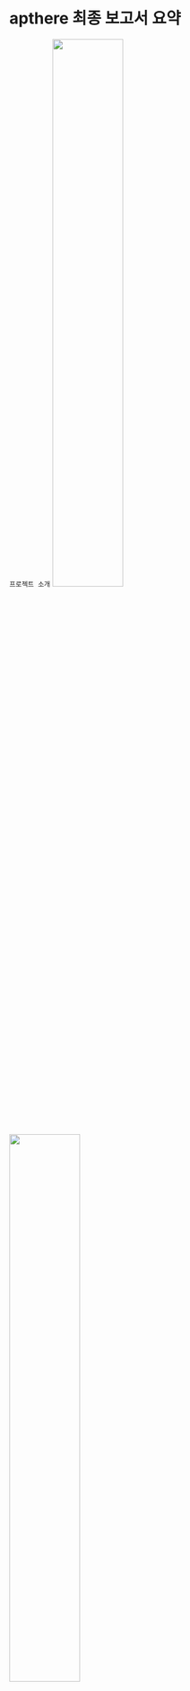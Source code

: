 # apthere 최종 보고서 요약

```프로젝트 소개```
<img src="https://github.com/k1msu2/img4md/blob/master/apthere%20(18).JPG?raw=true" width=50%>
<img src="https://github.com/k1msu2/img4md/blob/master/apthere%20(19).JPG?raw=true" width=50%>
<img src="https://github.com/k1msu2/img4md/blob/master/apthere%20(20).JPG?raw=true" width=50%>

```역할 분담```
<img src="https://github.com/k1msu2/img4md/blob/master/apthere%20(0).JPG?raw=true" width=50%>
<img src="https://github.com/k1msu2/img4md/blob/master/apthere%20(2).JPG?raw=true" width=50%>

```내가 맡은 구현 부분```
<img src="https://github.com/k1msu2/img4md/blob/master/apthere%20(1).JPG?raw=true" width=50%>
<img src="https://github.com/k1msu2/img4md/blob/master/apthere%20(17).JPG?raw=true" width=50%>

```프로젝트 상세 페이지```
<img src="https://github.com/k1msu2/img4md/blob/master/apthere%20(4).JPG?raw=true" width=50%>
<img src="https://github.com/k1msu2/img4md/blob/master/apthere%20(8).JPG?raw=true" width=50%>
<img src="https://github.com/k1msu2/img4md/blob/master/apthere%20(10).JPG?raw=true" width=50%>
<img src="https://github.com/k1msu2/img4md/blob/master/apthere%20(13).JPG?raw=true" width=50%>
<img src="https://github.com/k1msu2/img4md/blob/master/apthere%20(16).JPG?raw=true" width=50%>



